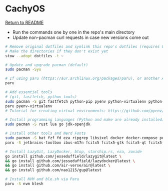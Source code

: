 # CachyOS

[Return to README](./README.md)

- Run the commands one by one in the repo's main directory
- Update non-pacman curl requests in case new versions come out

```bash
# Remove original dotfiles and symlink this repo's dotfiles (requires GNU Stow installed)
# Make the directories if they don't exist yet
stow --adopt dotfiles -t ~
```

```bash
# Update and upgrade pacman (default)
sudo pacman -Syu
```

```bash
# If using paru (https://aur.archlinux.org/packages/paru), or another AUR helper (look it up)
paru
```

```bash
# Add essential tools
# (git, fastfetch, python tools)
sudo pacman -S git fastfetch python-pip pyenv python-virtualenv python-pipx
paru pyenv-virtualenv
# Tutorial for creating virtual environments: https://github.com/pyenv/pyenv-virtualenv/issues/408#issuecomment-1644298267
```

```bash
# Install programming languages (Python and make are already installed)
sudo pacman -S rust lua go jdk-openjdk
```

```bash
# Install other tools and Nerd Fonts
sudo pacman -S bat fzf fd eza ripgrep libsixel docker docker-compose podman cmake neovim putty cargo-update zellij starship stow nerd-fonts ttf-ms-fonts ttf-aptos
paru -S jetbrains-toolbox ibus-m17n fcitx5 fcitx5-gtk fcitx5-qt fcitx5-m17n ttf-sil-abyssinica wezterm-git
```

```bash
# Install LazyGit, LazyDocker, btop, starship.rs, eza, zoxide
go install github.com/jesseduffield/lazygit@latest \
&& go install github.com/jesseduffield/lazydocker@latest \
&& go install github.com/air-verse/air@latest \
&& go install github.com/nao1215/gup@latest
```

```bash
# Install NVM and ble.sh via Paru
paru -S nvm blesh
```
